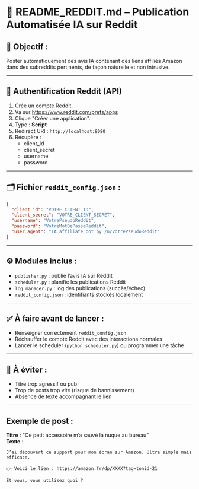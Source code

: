 # 🤖 README_REDDIT.md – Publication Automatisée IA sur Reddit

## 🎯 Objectif :
Poster automatiquement des avis IA contenant des liens affiliés Amazon dans des subreddits pertinents, de façon naturelle et non intrusive.

---

## 🔐 Authentification Reddit (API)

1. Crée un compte Reddit.
2. Va sur https://www.reddit.com/prefs/apps
3. Clique "Créer une application".
4. Type : **Script**
5. Redirect URI : `http://localhost:8080`
6. Récupère :
   - client_id
   - client_secret
   - username
   - password

---

## 🗂️ Fichier `reddit_config.json` :

```json
{
  "client_id": "VOTRE_CLIENT_ID",
  "client_secret": "VOTRE_CLIENT_SECRET",
  "username": "VotrePseudoReddit",
  "password": "VotreMotDePasseReddit",
  "user_agent": "IA_affiliate_bot by /u/VotrePseudoReddit"
}
```

---

## ⚙️ Modules inclus :

- `publisher.py` : publie l’avis IA sur Reddit
- `scheduler.py` : planifie les publications Reddit
- `log_manager.py` : log des publications (succès/échec)
- `reddit_config.json` : identifiants stockés localement

---

## ✅ À faire avant de lancer :

- Renseigner correctement `reddit_config.json`
- Réchauffer le compte Reddit avec des interactions normales
- Lancer le scheduler (`python scheduler.py`) ou programmer une tâche

---

## 🚫 À éviter :
- Titre trop agressif ou pub
- Trop de posts trop vite (risque de bannissement)
- Absence de texte accompagnant le lien

---

## Exemple de post :

**Titre** : "Ce petit accessoire m’a sauvé la nuque au bureau"  
**Texte** :
```
J’ai découvert ce support pour mon écran sur Amazon. Ultra simple mais efficace.

👉 Voici le lien : https://amazon.fr/dp/XXXX?tag=tonid-21

Et vous, vous utilisez quoi ?
```
